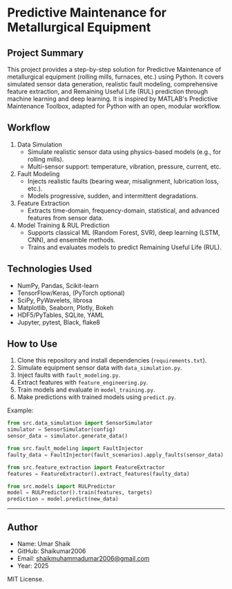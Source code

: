 # Predictive Maintenance for Metallurgical Equipment

## Project Summary
This project provides a step-by-step solution for Predictive Maintenance of metallurgical equipment (rolling mills, furnaces, etc.) using Python. It covers simulated sensor data generation, realistic fault modeling, comprehensive feature extraction, and Remaining Useful Life (RUL) prediction through machine learning and deep learning. It is inspired by MATLAB's Predictive Maintenance Toolbox, adapted for Python with an open, modular workflow.

## Workflow
1. Data Simulation
   - Simulate realistic sensor data using physics-based models (e.g., for rolling mills).
   - Multi-sensor support: temperature, vibration, pressure, current, etc.
2. Fault Modeling
   - Injects realistic faults (bearing wear, misalignment, lubrication loss, etc.).
   - Models progressive, sudden, and intermittent degradations.
3. Feature Extraction
   - Extracts time-domain, frequency-domain, statistical, and advanced features from sensor data.
4. Model Training & RUL Prediction
   - Supports classical ML (Random Forest, SVR), deep learning (LSTM, CNN), and ensemble methods.
   - Trains and evaluates models to predict Remaining Useful Life (RUL).

## Technologies Used
- NumPy, Pandas, Scikit-learn
- TensorFlow/Keras, (PyTorch optional)
- SciPy, PyWavelets, librosa
- Matplotlib, Seaborn, Plotly, Bokeh
- HDF5/PyTables, SQLite, YAML
- Jupyter, pytest, Black, flake8

## How to Use
1. Clone this repository and install dependencies (`requirements.txt`).
2. Simulate equipment sensor data with `data_simulation.py`.
3. Inject faults with `fault_modeling.py`.
4. Extract features with `feature_engineering.py`.
5. Train models and evaluate in `model_training.py`.
6. Make predictions with trained models using `predict.py`.

Example:
```python
from src.data_simulation import SensorSimulator
simulator = SensorSimulator(config)
sensor_data = simulator.generate_data()

from src.fault_modeling import FaultInjector
faulty_data = FaultInjector(fault_scenarios).apply_faults(sensor_data)

from src.feature_extraction import FeatureExtractor
features = FeatureExtractor().extract_features(faulty_data)

from src.models import RULPredictor
model = RULPredictor().train(features, targets)
prediction = model.predict(new_data)
```

---
## Author
- Name: Umar Shaik
- GitHub: Shaikumar2006
- Email: shaikmuhammadumar2006@gmail.com
- Year: 2025

MIT License.
